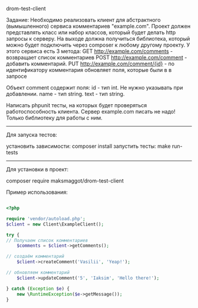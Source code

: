 drom-test-client

Задание:
Необходимо реализовать клиент для абстрактного (вымышленного) сервиса комментариев "example.com". Проект должен представлять класс или набор классов, который будет делать http запросы к серверу. 
На выходе должна получиться библиотека, который можно будет подключить через composer к любому другому проекту.
У этого сервиса есть 3 метода:
GET http://example.com/comments - возвращает список комментариев
POST http://example.com/comment - добавить комментарий.
PUT http://example.com/comment/{id} - по идентификатору комментария обновляет поля, которые были в в запросе

Объект comment содержит поля:
id - тип int. Не нужно указывать при добавлении.
name - тип string.
text - тип string.

Написать phpunit тесты, на которых будет проверяться работоспособность клиента.
Сервер example.com писать не надо! Только библиотеку для работы с ним.

___
Для запуска тестов: 

установить зависимости: composer install
запустить тесты: make run-tests
___
Для установки в проект:

composer require maksmaggot/drom-test-client

Пример использования: 
```php

<?php

require 'vendor/autoload.php';
$client = new Client\ExampleClient();

try {
// Получаем список комментариев
    $comments = $client->getComments();

// создаём комментарий
    $client->createComment('Vasilii', 'Yeap!');

// обновляем комментарий
    $client->updateComment('5', 'Iaksim', 'Hello there!');

} catch (Exception $e) {
    new \RuntimeException($e->getMessage());
}

```
